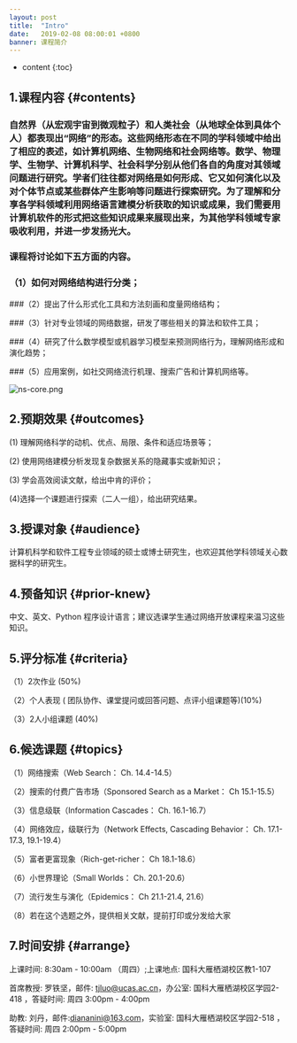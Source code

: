 ```yaml
---
layout: post
title:  "Intro"
date:   2019-02-08 08:00:01 +0800
banner: 课程简介
---
```


* content
{:toc}

1.课程内容 {#contents}
---------------------------
### 自然界（从宏观宇宙到微观粒子）和人类社会（从地球全体到具体个人）都表现出“网络”的形态。这些网络形态在不同的学科领域中给出了相应的表述，如计算机网络、生物网络和社会网络等。数学、物理学、生物学、计算机科学、社会科学分别从他们各自的角度对其领域问题进行研究。学者们往往都对网络是如何形成、它又如何演化以及对个体节点或某些群体产生影响等问题进行探索研究。为了理解和分享各学科领域利用网络语言建模分析获取的知识或成果，我们需要用计算机软件的形式把这些知识成果来展现出来，为其他学科领域专家吸收利用，并进一步发扬光大。

### 课程将讨论如下五方面的内容。

### （1）如何对网络结构进行分类；

###（2）提出了什么形式化工具和方法刻画和度量网络结构；

###（3）针对专业领域的网络数据，研发了哪些相关的算法和软件工具；

###（4）研究了什么数学模型或机器学习模型来预测网络行为，理解网络形成和演化趋势；

###（5）应用案例，如社交网络流行机理、搜索广告和计算机网络等。

![ns-core.png](https://tjluo-ucas.github.io/ns/static/img/ns-core.png)

2.预期效果 {#outcomes}
---------------------------------
(1) 理解网络科学的动机、优点、局限、条件和适应场景等；

(2) 使用网络建模分析发现复杂数据关系的隐藏事实或新知识；

(3) 学会高效阅读文献，给出中肯的评价；

(4)选择一个课题进行探索（二人一组），给出研究结果。

3.授课对象 {#audience}
---------------------------
计算机科学和软件工程专业领域的硕士或博士研究生，也欢迎其他学科领域关心数据科学的研究生。

4.预备知识 {#prior-knew}
----------------------------
中文、英文、Python 程序设计语言；建议选课学生通过网络开放课程来温习这些知识。

5.评分标准 {#criteria}
---------------------------
（1）2次作业  (50%) 

（2）个人表现 ( 团队协作、课堂提问或回答问题、点评小组课题等)(10%) 

（3）2人小组课题 (40%) 

6.候选课题 {#topics}
---------------------------
（1）网络搜索（Web Search： Ch. 14.4-14.5）

（2）搜索的付费广告市场（Sponsored Search as a Market： Ch 15.1-15.5）

（3）信息级联（Information Cascades： Ch. 16.1-16.7）

（4）网络效应，级联行为（Network Effects, Cascading Behavior： Ch. 17.1-17.3, 19.1-19.4）

（5）富者更富现象（Rich-get-richer： Ch 18.1-18.6）

（6）小世界理论（Small Worlds： Ch. 20.1-20.6）

（7）流行发生与演化（Epidemics： Ch 21.1-21.4, 21.6）

（8）若在这个选题之外，提供相关文献，提前打印或分发给大家

7.时间安排  {#arrange}
---------------------------
上课时间: 8:30am - 10:00am （周四）;上课地点: 国科大雁栖湖校区教1-107

首席教授: 罗铁坚，邮件: tjluo@ucas.ac.cn，办公室: 国科大雁栖湖校区学园2-418 ，答疑时间: 周四 3:00pm - 4:00pm

助教: 刘丹，邮件:diananini@163.com，实验室: 国科大雁栖湖校区学园2-518 ，答疑时间: 周四 2:00pm - 5:00pm 